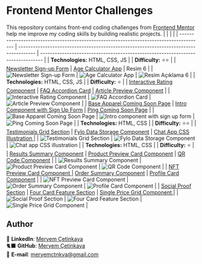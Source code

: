 <link rel="stylesheet" type="text/css" href="/css/styles.css">

# Frontend Mentor Challenges

This repository contains front-end coding challenges from [Frontend Mentor](https://www.frontendmentor.io) help me improve my coding skills by building realistic projects.
| | | |
| --------------------------------------------------------------------------------------- | ------------------------------------------------------------------------------------- | ------------------------------------------------------------------------------- |
| **Technologies:** HTML, CSS, JS | | **Difficulty:** ⭐⭐ |
| [Newsletter Sign-up Form](/newsletter-sign-up-with-success-message/) | [Age Calculator App](/age-calculator-app/) | Resim 6 |
| ![Newsletter Sign-up Form](./assets/newsletter-sign-up-with-success-message.jpg) | ![Age Calculator App](./assets/age-calculator-app.jpg) | ![Resim Açıklama 6](link_to_image6) |
| **Technologies:** HTML, CSS, JS | | **Difficulty:** ⭐ |
| [Interactive Rating Component](/interactive-rating-component/) | [FAQ Accordion Card](/faq-accordion-card/) | [Article Preview Component](/article-preview-component/) |
| ![Interactive Rating Component](./assets/interactive-rating-component-design.jpg) | ![FAQ Accordion Card](./assets/FAQ-accordion-card-design.jpg) | ![Article Preview Component](./assets/article-preview-component.jpg) |
| [Base Apparel Coming Soon Page](/base-apparel-coming-soon/) | [Intro Component with Sign Up Form](/intro-component-with-signup-form/) | [Ping Coming Soon Page](/ping-coming-soon-page/) |
| ![Base Apparel Coming Soon Page](./assets/base-apparel-coming-soon.jpg) | ![Intro component with sign up form ](./assets/intro-component-with-signup-form.jpg) | ![Ping Coming Soon Page](./assets/ping-coming-soon-page.jpg) |
| **Technologies:** HTML, CSS | | **Difficulty:** ⭐⭐ |
| [Testimonials Grid Section](/testimonials-grid-section/) | [Fylo Data Storage Component](/fylo-data-storage-component/) | [Chat App CSS Illustration ](/chat-app-css-illustration/) |
| ![Testimonials Grid Section](./assets/testimonials-grid-section.jpg) | ![Fylo Data Storage Component](./assets/fylo-data-storage-component.jpg) | ![Chat app CSS illustration](./assets/chat-app-css-illustration-design.jpg) |
| **Technologies:** HTML, CSS | | **Difficulty:** ⭐ |
| [Results Summary Component](/results-summary-component/) | [Product Preview Card Component](/product-preview-card-component/) | [QR Code Component](/qr-code-component/) |
| ![Results Summary Component](./assets/results-summary-component-design.jpg) | ![Product Preview Card Component](./assets/product-preview-card-component-design.jpg) | ![QR Code Component](./assets/qr-code-component.jpg) |
| [NFT Preview Card Component ](/nft-preview-card-component/) | [Order Summary Component](/order-summary-component/) | [Profile Card Component](/profile-card-component/) |
| ![NFT Preview Card Component](./assets/nft-preview-card-component-design.jpg) | ![Order Summary Component](./assets/order-summary-component-design.jpg) | ![Profile Card Component](./assets/profile-card-component.jpg) |
| [Social Proof Section](/social-proof-section/) | [Four Card Feature Section](/four-card-feature-section/) | [Single Price Grid Component ](/single-price-grid-component/) |
| ![Social Proof Section](./assets/social-proof-section-design.jpg) | ![Four Card Feature Section](./assets/four-card-feature-section-design.jpg) | ![Single Price Grid Component](./assets/single-price-grid-component-design.jpg) |

## Author

💼 **LinkedIn**: <a title="Meryem Çetinkaya | LinkedIn" href="https://www.linkedin.com/in/meryem-cetinkaya/" target="_blank">Meryem Çetinkaya</a><br/>
🐈‍⬛ **GitHub**: <a title="Meryem Çetinkaya | GitHub" href="https://github.com/meryemctnky" target="_blank">Meryem Çetinkaya</a><br/>
📩 **E-mail**: <a title="meryemctnkya@gmail.com" href="mailto:meryemctnkya@gmail.com" target="_blank">meryemctnkya@gmail.com</a><br/><br/>
